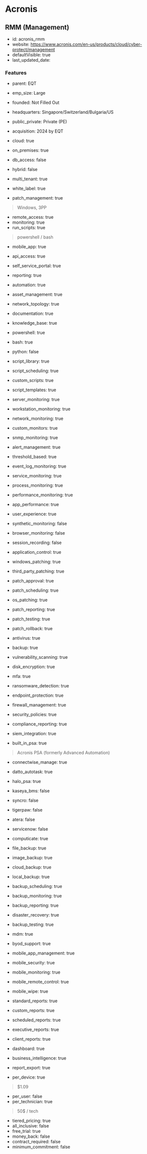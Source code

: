 # Acronis
## RMM (Management)
- id: acronis_rmm
- website: https://www.acronis.com/en-us/products/cloud/cyber-protect/management
- defaultVisible: true
- last_updated_date:

### Features
- parent: EQT
- emp_size: Large
- founded: Not Filled Out
- headquarters: Singapore/Switzerland/Bulgaria/US
- public_private: Private (PE)
- acquisition: 2024 by EQT

- cloud: true
- on_premises: true
- db_access: false
- hybrid: false
- multi_tenant: true
- white_label: true

- patch_management: true
> Windows, 3PP
- remote_access: true
- monitoring: true
- run_scripts: true
> powershell / bash
- mobile_app: true
- api_access: true
- self_service_portal: true
- reporting: true
- automation: true
- asset_management: true
- network_topology: true
- documentation: true
- knowledge_base: true

- powershell: true
- bash: true
- python: false
- script_library: true
- script_scheduling: true
- custom_scripts: true
- script_templates: true

- server_monitoring: true
- workstation_monitoring: true
- network_monitoring: true
- custom_monitors: true
- snmp_monitoring: true
- alert_management: true
- threshold_based: true
- event_log_monitoring: true
- service_monitoring: true
- process_monitoring: true
- performance_monitoring: true

- app_performance: true
- user_experience: true
- synthetic_monitoring: false
- browser_monitoring: false
- session_recording: false
- application_control: true

- windows_patching: true
- third_party_patching: true
- patch_approval: true
- patch_scheduling: true
- os_patching: true
- patch_reporting: true
- patch_testing: true
- patch_rollback: true

- antivirus: true
- backup: true
- vulnerability_scanning: true
- disk_encryption: true
- mfa: true
- ransomware_detection: true
- endpoint_protection: true
- firewall_management: true
- security_policies: true
- compliance_reporting: true
- siem_integration: true

- built_in_psa: true
> Acronis PSA (formerly Advanced Automation)
- connectwise_manage: true
- datto_autotask: true
- halo_psa: true
- kaseya_bms: false
- syncro: false
- tigerpaw: false
- atera: false
- servicenow: false
- computicate: true

- file_backup: true
- image_backup: true
- cloud_backup: true
- local_backup: true
- backup_scheduling: true
- backup_monitoring: true
- backup_reporting: true
- disaster_recovery: true
- backup_testing: true

- mdm: true
- byod_support: true
- mobile_app_management: true
- mobile_security: true
- mobile_monitoring: true
- mobile_remote_control: true
- mobile_wipe: true

- standard_reports: true
- custom_reports: true
- scheduled_reports: true
- executive_reports: true
- client_reports: true
- dashboard: true
- business_intelligence: true
- report_export: true

- per_device: true
> $1.09
- per_user: false
- per_technician: true
> 50$ / tech
- tiered_pricing: true
- all_inclusive: false
- free_trial: true
- money_back: false
- contract_required: false
- minimum_commitment: false 
